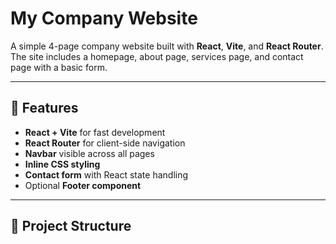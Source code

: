 # My Company Website

A simple 4-page company website built with **React**, **Vite**, and **React Router**.  
The site includes a homepage, about page, services page, and contact page with a basic form.

---

## 🚀 Features
- **React + Vite** for fast development
- **React Router** for client-side navigation
- **Navbar** visible across all pages
- **Inline CSS styling**
- **Contact form** with React state handling
- Optional **Footer component**

---

## 📂 Project Structure
